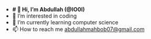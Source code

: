 - **# 👋 Hi, I’m Abdullah (@IO0I)**
- 👀 I’m interested in coding
- 🌱 I’m currently learning computer science
- 📫 How to reach me abdullahmahbob07@gmail.com
